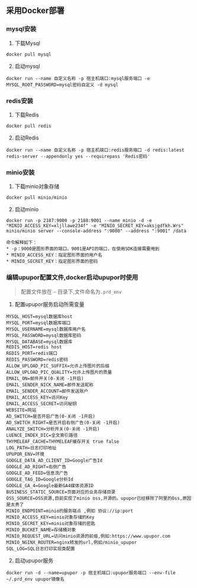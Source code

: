 ## 采用Docker部署

### mysql安装

1. 下载Mysql

```
docker pull mysql
```

2. 启动mysql

```
docker run --name 自定义名称 -p 宿主机端口:mysql服务端口 -e MYSQL_ROOT_PASSWORD=mysql密码自定义 -d mysql
```

### redis安装

1. 下载Redis

```
docker pull redis
```

2. 启动Redis

```
docker run --name 自定义名称 -p 宿主机端口:redis服务端口 -d redis:latest redis-server --appendonly yes --requirepass 'Redis密码'
```

### minio安装

1. 下载minio对象存储

```
docker pull minio/minio
```

2. 启动minio

```
docker run -p 2187:9000 -p 2188:9001 --name minio -d -e "MINIO_ACCESS_KEY=xljllawe234f" -e "MINIO_SECRET_KEY=aksjgdfkh.Wrs"  minio/minio server --console-address ":9000" --address ":9001" /data

命令解释如下：
* -p：9000是图形界面的端口，9001是API的端口，在使用SDK连接需要用到
* MINIO_ACCESS_KEY：指定图形界面的用户名
* MINIO_SECRET_KEY：指定图形界面的密码
```

### 编辑upupor配置文件,docker启动upupor时使用

> 配置文件放在 `~` 目录下,文件命名为`.prd_env`

1. 配置upupor服务启动所需变量

```
MYSQL_HOST=mysql数据库host
MYSQL_PORT=mysql数据库端口
MYSQL_USERNAME=mysql数据库用户名
MYSQL_PASSWORD=mysql数据库密码
MYSQL_DATABASE=mysql数据库
REDIS_HOST=redis host
REDIS_PORT=redis端口
REDIS_PASSWORD=redis密码
ALLOW_UPLOAD_PIC_SUFFIX=允许上传图片的后缀
ALLOW_UPLOAD_PIC_QUALITY=允许上传图片的质量
EMAIL_ON=邮件开关(0-关闭 -1开启)
EMAIL_SENDER_NICK_NAME=邮件发送昵称
EMAIL_SENDER_ACCOUNT=邮件发送账户
EMAIL_ACCESS_KEY=访问Key
EMAIL_ACCESS_SECRET=访问秘钥 
WEBSITE=网站
AD_SWITCH=是否开启广告(0-关闭 -1开启)
AD_SWITCH_RIGHT=是否开启右侧广告(0-关闭 -1开启)
ANALYZE_SWITCH=分析开关(0-关闭 -1开启)
LUENCE_INDEX_DIC=全文索引路径
THYMELEAF_CACHE=THYMELEAF缓存开关 true false
LOG_PATH=日志打印地址
UPUPOR_ENV=环境
GOOGLE_DATA_AD_CLIENT_ID=Google广告Id
GOOGLE_AD_RIGHT=右侧广告
GOOGLE_AD_FEED=信息流广告
GOOGLE_TAG_ID=Google分析Id
GOOGLE_GA_4=Google最新GA4媒体资源ID
BUSINESS_STATIC_SOURCE=页面对应的业务存储目录
OSS_SOURCE=OSS资源,目前实现了minio oss,开源的。upupor已经移除了阿里的Oss,原因是太贵了
MINIO_ENDPOINT=minio的服务端点 ,例如 协议://ip:port
MINIO_ACCESS_KEY=minio对象存储的Key
MINIO_SECRET_KEY=minio对象存储的密匙
MINIO_BUCKET_NAME=存储桶对象
MINIO_REQUEST_URL=访问minio资源的前缀,例如:https://www.upupor.com
MINIO_NGINX_ROUTER=nginx转发的url,例如/minio_upupor
SQL_LOG=SQL日志打印实现类配置
```

2. 启动upupor服务

```
docker run -d --name=upupor -p 宿主机端口:upupor服务端口 --env-file ~/.prd_env upupor镜像名
```